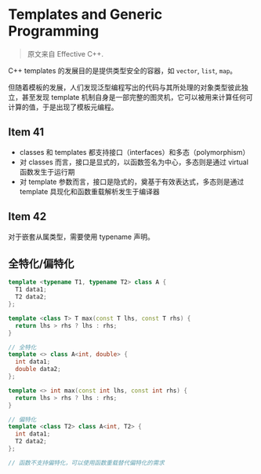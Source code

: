 ﻿# Templates and Generic Programming

> 原文来自 Effective C++.

C++ templates 的发展目的是提供类型安全的容器，如 `vector`, `list`, `map`。

但随着模板的发展，人们发现泛型编程写出的代码与其所处理的对象类型彼此独立，甚至发现 template 机制自身是一部完整的图灵机，它可以被用来计算任何可计算的值，于是出现了模板元编程。

## Item 41

- classes 和 templates 都支持接口（interfaces）和多态（polymorphism）
- 对 classes 而言，接口是显式的，以函数签名为中心，多态则是通过 virtual 函数发生于运行期
- 对 template 参数而言，接口是隐式的，奠基于有效表达式，多态则是通过 template 具现化和函数重载解析发生于编译器

## Item 42

对于嵌套从属类型，需要使用 typename 声明。

## 全特化/偏特化

```cpp
template <typename T1, typename T2> class A {
  T1 data1;
  T2 data2;
};

template <class T> T max(const T lhs, const T rhs) {
  return lhs > rhs ? lhs : rhs;
}

// 全特化
template <> class A<int, double> {
  int data1;
  double data2;
};

template <> int max(const int lhs, const int rhs) {
  return lhs > rhs ? lhs : rhs;
}

// 偏特化
template <class T2> class A<int, T2> {
  int data1;
  T2 data2;
};

// 函数不支持偏特化，可以使用函数重载替代偏特化的需求
```
